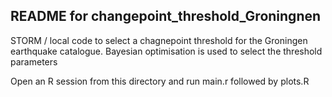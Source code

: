 ## README for changepoint_threshold_Groningnen

STORM / local code to select a chagnepoint threshold for the Groningen earthquake catalogue. 
Bayesian optimisation is used to select the threshold parameters

Open an R session from this directory and run main.r followed by plots.R 
